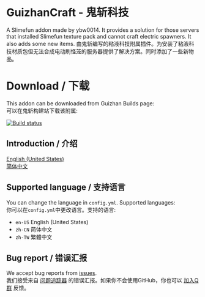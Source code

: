 # GuizhanCraft - 鬼斩科技

A Slimefun addon made by ybw0014. It provides a solution for those servers that installed Slimefun texture pack and cannot craft electric spawners. It also adds some new items.
由鬼斩编写的粘液科技附属插件。为安装了粘液科技材质包但无法合成电动刷怪笼的服务器提供了解决方案。同时添加了一些新物品。

# Download / 下载

This addon can be downloaded from Guizhan Builds page:  
可以在鬼斩构建站下载该附属:

[![Build status](https://builds.guizhanss.net/f/ybw0014/GuizhanCraft/master/badge.svg)](https://builds.guizhanss.net/ybw0014/GuizhanCraft/master)

## Introduction / 介绍

[English (United States)](/documents/intro-en-US.md)  
[简体中文](/documents/intro-zh-CN.md)

## Supported language / 支持语言

You can change the language in `config.yml`. Supported languages:  
你可以在`config.yml`中更改语言。支持的语言:

- `en-US` English (United States) 
- `zh-CN` 简体中文 
- `zh-TW` 繁體中文

## Bug report / 错误汇报

We accept bug reports from [issues](https://github.com/ybw0014/GuizhanCraft/issues).  
我们接受来自 [问题追踪器](https://github.com/ybw0014/GuizhanCraft/issues) 的错误汇报。如果你不会使用GitHub，你也可以 [加入Q群](https://50l.cc/gugu-qgroup) 反馈。
